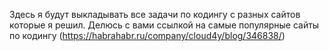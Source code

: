 Здесь я будут выкладывать все задачи по кодингу с разных сайтов которые я решил. Делюсь с вами ссылкой на самые популярные сайты по кодингу (https://habrahabr.ru/company/cloud4y/blog/346838/)
